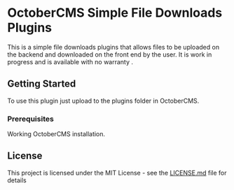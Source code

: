 # OctoberCMS Simple File Downloads Plugins 
This is a simple file downloads plugins that allows files to be uploaded on the backend and downloaded on the front end by the user. It is work in progress and is available with no warranty .

## Getting Started

To use this plugin just upload to the plugins folder in OctoberCMS.

### Prerequisites

Working OctoberCMS installation.

## License

This project is licensed under the MIT License - see the [LICENSE.md](LICENSE.md) file for details